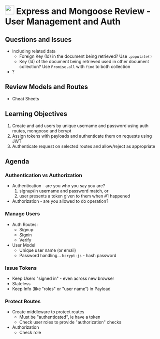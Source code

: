 <img src="https://cloud.githubusercontent.com/assets/478864/22186847/68223ce6-e0b1-11e6-8a62-0e3edc96725e.png" 
width=30> Express and Mongoose Review - User Management and Auth
===

## Questions and Issues

* Including related data
    * Foreign Key (Id) in the document being retrieved? Use `.populate()`
    * Key (Id) of the document being retrieved used in other document collection? Use `Promise.all` with `find` to both collection
* ?

## Review Models and Routes

* Cheat Sheets

## Learning Objectives

1. Create and add users by unique username and password using auth routes, mongoose and bcrypt
1. Assign tokens with payloads and authenticate them on requests using JWT
1. Authenticate request on selected routes and allow/reject as appropriate

## Agenda

### Authentication vs Authorization
* Authentication - are you who you say you are?
    1. signup/in username and password match, or
    2. user presents a token given to them when #1 happened
* Authorization - are you allowed to do operation?

### Manage Users
* Auth Routes:
    * Signup
    * Signin
    * Verify
* User Model
    * Unique user name (or email)
    * Password handling... `bcrypt-js` - hash password

### Issue Tokens
* Keep Users "signed in" - even across new browser
* Stateless
* Keep Info (like "roles" or "user name") in Payload

### Protect Routes
* Create middleware to protect routes
	* Must be "authenticated", ie have a token
	* Check user roles to provide "authorization" checks
* Authorization
	* Check role
	 

